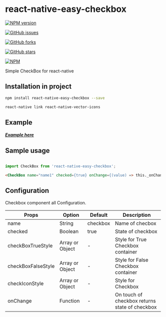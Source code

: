 # react-native-easy-checkbox
[![NPM version](https://img.shields.io/npm/v/react-native-easy-checkbox.svg)](https://www.npmjs.com/package/react-native-easy-checkbox)

[![GitHub issues](https://img.shields.io/github/issues/BhavanPatel/react-native-easy-checkbox.svg)](https://github.com/BhavanPatel/react-native-easy-checkbox/issues)

[![GitHub forks](https://img.shields.io/github/forks/BhavanPatel/react-native-easy-checkbox.svg)](https://github.com/BhavanPatel/react-native-easy-checkbox/network)

[![GitHub stars](https://img.shields.io/github/stars/BhavanPatel/react-native-easy-checkbox.svg)](https://github.com/BhavanPatel/react-native-easy-checkbox/stargazers)

[![NPM](https://nodei.co/npm/react-native-easy-checkbox.png?downloads=true&downloadRank=true&stars=true)](https://nodei.co/npm/react-native-easy-checkbox/)

Simple CheckBox for react-native

## Installation in project

```bash
npm install react-native-easy-checkbox --save

react-native link react-native-vector-icons
```

## Example
##### [Example here](https://github.com/BhavanPatel/react-native-checkbox/tree/master/Example)


## Sample usage
```javascript

import CheckBox from 'react-native-easy-checkbox';

```
```html
<CheckBox name="name1" checked={true} onChange={(value) => this._onChangeValue(value)}/>
```

## Configuration

Checkbox component all Configuration.

| Props | Option | Default  | Description  |
| ------ | ------ | ------ | ------ |
| name | String |checkbox | Name of checbox |
| checked | Boolean |true | State of checkbox |
| checkBoxTrueStyle | Array or Object | - | Style for True Checkbox container |
| checkBoxFalseStyle | Array or Object | - | Style for False Checkbox container |
| checkIconStyle |  Array or Object | - | Style for Checkbox |
| onChange | Function | - | On touch of checkbox returns state of checkbox |
